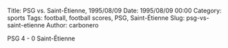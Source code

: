 Title: PSG vs. Saint-Étienne, 1995/08/09
Date: 1995/08/09 00:00
Category: sports
Tags: football, football scores, PSG, Saint-Étienne
Slug: psg-vs-saint-etienne
Author: carbonero


PSG 4 - 0 Saint-Étienne
